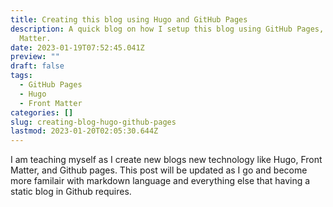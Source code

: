 ```yaml
---
title: Creating this blog using Hugo and GitHub Pages
description: A quick blog on how I setup this blog using GitHub Pages, Hugo, and Front
  Matter.
date: 2023-01-19T07:52:45.041Z
preview: ""
draft: false
tags:
  - GitHub Pages
  - Hugo
  - Front Matter
categories: []
slug: creating-blog-hugo-github-pages
lastmod: 2023-01-20T02:05:30.644Z
---
```


I am teaching myself as I create new blogs new technology like Hugo, Front Matter, and Github pages.  This post will be updated as I go and become more familair with markdown language and everything else that having a static blog in Github requires.